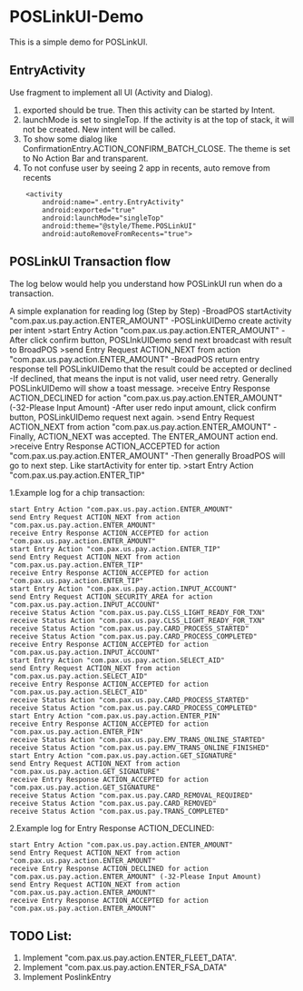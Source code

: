 # POSLinkUI-Demo

This is a simple demo for POSLinkUI.

## EntryActivity
Use fragment to implement all UI (Activity and Dialog).
1. exported should be true. Then this activity can be started by Intent.
2. launchMode is set to singleTop. If the activity is at the top of stack, it will not be created. New intent will be called.
3. To show some dialog like ConfirmationEntry.ACTION_CONFIRM_BATCH_CLOSE. The theme is set to No Action Bar and transparent.
4. To not confuse user by seeing 2 app in recents, auto remove from recents
```
    <activity
        android:name=".entry.EntryActivity"
        android:exported="true"
        android:launchMode="singleTop"
        android:theme="@style/Theme.POSLinkUI"
        android:autoRemoveFromRecents="true">
```

## POSLinkUI Transaction flow
The log below would help you understand how POSLinkUI run when do a transaction.

A simple explanation for reading log (Step by Step)
-BroadPOS startActivity "com.pax.us.pay.action.ENTER_AMOUNT"
-POSLinkUIDemo create activity per intent
    >start Entry Action "com.pax.us.pay.action.ENTER_AMOUNT"
-After click confirm button, POSLInkUIDemo send next broadcast with result to BroadPOS
    >send Entry Request ACTION_NEXT from action  "com.pax.us.pay.action.ENTER_AMOUNT"
-BroadPOS return entry response tell POSLinkUIDemo that the result could be accepted or declined
-If declined, that means the input is not valid, user need retry. Generally POSLinkUIDemo will show a toast message.
    >receive Entry Response ACTION_DECLINED for action "com.pax.us.pay.action.ENTER_AMOUNT" (-32-Please Input Amount)
-After user redo input amount, click confirm button, POSLinkUIDemo request next again.
    >send Entry Request ACTION_NEXT from action  "com.pax.us.pay.action.ENTER_AMOUNT"
-Finally, ACTION_NEXT was accepted. The ENTER_AMOUNT action end.
    >receive Entry Response ACTION_ACCEPTED for action "com.pax.us.pay.action.ENTER_AMOUNT"
-Then generally BroadPOS will go to next step. Like startActivity for enter tip.
    >start Entry Action "com.pax.us.pay.action.ENTER_TIP"


1.Example log for a chip transaction:

    start Entry Action "com.pax.us.pay.action.ENTER_AMOUNT"
    send Entry Request ACTION_NEXT from action  "com.pax.us.pay.action.ENTER_AMOUNT"
    receive Entry Response ACTION_ACCEPTED for action "com.pax.us.pay.action.ENTER_AMOUNT"
    start Entry Action "com.pax.us.pay.action.ENTER_TIP"
    send Entry Request ACTION_NEXT from action  "com.pax.us.pay.action.ENTER_TIP"
    receive Entry Response ACTION_ACCEPTED for action "com.pax.us.pay.action.ENTER_TIP"
    start Entry Action "com.pax.us.pay.action.INPUT_ACCOUNT"
    send Entry Request ACTION_SECURITY_AREA for action "com.pax.us.pay.action.INPUT_ACCOUNT"
    receive Status Action "com.pax.us.pay.CLSS_LIGHT_READY_FOR_TXN"
    receive Status Action "com.pax.us.pay.CLSS_LIGHT_READY_FOR_TXN"
    receive Status Action "com.pax.us.pay.CARD_PROCESS_STARTED"
    receive Status Action "com.pax.us.pay.CARD_PROCESS_COMPLETED"
    receive Entry Response ACTION_ACCEPTED for action "com.pax.us.pay.action.INPUT_ACCOUNT"
    start Entry Action "com.pax.us.pay.action.SELECT_AID"
    send Entry Request ACTION_NEXT from action  "com.pax.us.pay.action.SELECT_AID"
    receive Entry Response ACTION_ACCEPTED for action "com.pax.us.pay.action.SELECT_AID"
    receive Status Action "com.pax.us.pay.CARD_PROCESS_STARTED"
    receive Status Action "com.pax.us.pay.CARD_PROCESS_COMPLETED"
    start Entry Action "com.pax.us.pay.action.ENTER_PIN"
    receive Entry Response ACTION_ACCEPTED for action "com.pax.us.pay.action.ENTER_PIN"
    receive Status Action "com.pax.us.pay.EMV_TRANS_ONLINE_STARTED"
    receive Status Action "com.pax.us.pay.EMV_TRANS_ONLINE_FINISHED"
    start Entry Action "com.pax.us.pay.action.GET_SIGNATURE"
    send Entry Request ACTION_NEXT from action  "com.pax.us.pay.action.GET_SIGNATURE"
    receive Entry Response ACTION_ACCEPTED for action "com.pax.us.pay.action.GET_SIGNATURE"
    receive Status Action "com.pax.us.pay.CARD_REMOVAL_REQUIRED"
    receive Status Action "com.pax.us.pay.CARD_REMOVED"
    receive Status Action "com.pax.us.pay.TRANS_COMPLETED"

2.Example log for Entry Response ACTION_DECLINED:

    start Entry Action "com.pax.us.pay.action.ENTER_AMOUNT"
    send Entry Request ACTION_NEXT from action  "com.pax.us.pay.action.ENTER_AMOUNT"
    receive Entry Response ACTION_DECLINED for action "com.pax.us.pay.action.ENTER_AMOUNT" (-32-Please Input Amount)
    send Entry Request ACTION_NEXT from action  "com.pax.us.pay.action.ENTER_AMOUNT"
    receive Entry Response ACTION_ACCEPTED for action "com.pax.us.pay.action.ENTER_AMOUNT"

## TODO List:
1. Implement "com.pax.us.pay.action.ENTER_FLEET_DATA".
2. Implement "com.pax.us.pay.action.ENTER_FSA_DATA"
3. Implement PoslinkEntry